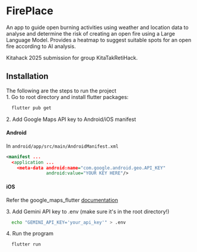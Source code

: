 
# FirePlace

An app to guide open burning activities using weather and location data to analyse and determine the risk of creating an open fire using a Large Language Model. Provides a heatmap to suggest suitable spots for an open fire according to AI analysis.

Kitahack 2025 submission for group KitaTakRetiHack.


## Installation

The following are the steps to run the project\
1\. Go to root directory and install flutter packages:

```bash
  flutter pub get
```

2\. Add Google Maps API key to Android/iOS manifest

#### Android
In ```android/app/src/main/AndroidManifest.xml```
```xml
<manifest ...
  <application ...
    <meta-data android:name="com.google.android.geo.API_KEY"
               android:value="YOUR KEY HERE"/>
```

#### iOS
Refer the google_maps_flutter [documentation](https://pub.dev/packages/google_maps_flutter#ios)


3\. Add Gemini API key to .env (make sure it's in the root directory!)

```bash
  echo "GEMINI_API_KEY='your_api_key'" > .env
```

4\. Run the program

```bash
  flutter run
```